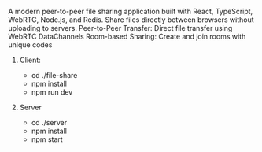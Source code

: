 A modern peer-to-peer file sharing application built with React, TypeScript, WebRTC, Node.js, and Redis. Share files directly between browsers without uploading to servers.
Peer-to-Peer Transfer: Direct file transfer using WebRTC DataChannels
Room-based Sharing: Create and join rooms with unique codes

1. Client:
    - cd ./file-share
    - npm install
    - npm run dev

2. Server
    - cd ./server
    - npm install
    - npm start
